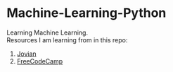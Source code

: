 # Machine-Learning-Python
Learning Machine Learning.  
Resources I am learning from in this repo:
1. [Jovian](https://jovian.ai/learn/machine-learning-with-python-zero-to-gbms)
2. [FreeCodeCamp](https://www.youtube.com/watch?v=0B5eIE_1vpU)
